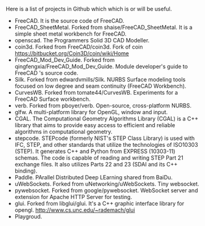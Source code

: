 Here is a list of projects in Github which which is or will be useful.

- FreeCAD. It is the source code of FreeCAD.
- FreeCAD_SheetMetal. Forked from shaise/FreeCAD_SheetMetal. It is a simple sheet metal workbench for FreeCAD.
- openscad. The Programmers Solid 3D CAD Modeller.
- coin3d. Forked from FreeCAD/coin3d. Fork of coin https://bitbucket.org/Coin3D/coin/wiki/Home
- FreeCAD_Mod_Dev_Guide. Forked from qingfengxia/FreeCAD_Mod_Dev_Guide. Module developer's guide to FreeCAD 's source code.
- Silk. Forked from edwardvmills/Silk. NURBS Surface modeling tools focused on low degree and seam continuity (FreeCAD Workbench).
- CurvesWB. Forked from tomate44/CurvesWB. Experiments for a FreeCAD Surface workbench.
- verb. Forked from pboyer/verb. Open-source, cross-platform NURBS.
- glfw. A multi-platform library for OpenGL, window and input.
- CGAL. The Computational Geometry Algorithms Library (CGAL) is a C++ library that aims to provide easy access to efficient and reliable algorithms in computational geometry.
- stepcode. STEPcode (formerly NIST's STEP Class Library) is used with IFC, STEP, and other standards that utilize the technologies of ISO10303 (STEP). It generates C++ and Python from EXPRESS (10303-11) schemas. The code is capable of reading and writing STEP Part 21 exchange files. It also utilizes Parts 22 and 23 (SDAI and its C++ binding).
- Paddle. PArallel Distributed Deep LEarning shared from BaiDu.
- uWebSockets. Forked from uNetworking/uWebSockets. Tiny websocket.
- pywebsocket. Forked from google/pywebsocket. WebSocket server and extension for Apache HTTP Server for testing.
- glui. Forked from libglui/glui. It's a C++ graphic interface library for opengl. http://www.cs.unc.edu/~rademach/glui
- Playgroud.
